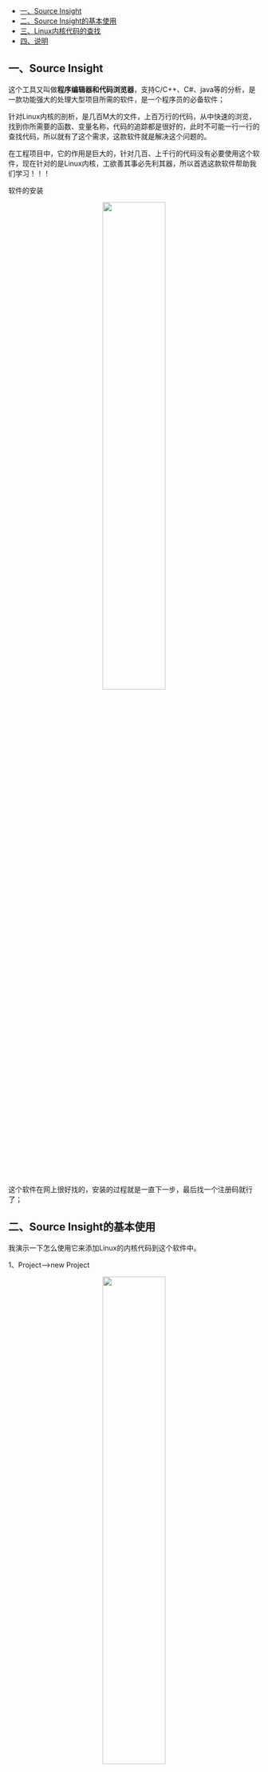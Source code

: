 - [一、Source Insight](#一source-insight)
- [二、Source Insight的基本使用](#二source-insight的基本使用)
- [三、Linux内核代码的查找](#三linux内核代码的查找)
- [四、说明](#四说明)

## 一、Source Insight

这个工具又叫做**程序编辑器和代码浏览器**，支持C/C++、C#、java等的分析，是一款功能强大的处理大型项目所需的软件，是一个程序员的必备软件；

针对Linux内核的剖析，是几百M大的文件，上百万行的代码，从中快速的浏览，找到你所需要的函数、变量名称，代码的追踪都是很好的，此时不可能一行一行的查找代码，所以就有了这个需求，这款软件就是解决这个问题的。

在工程项目中，它的作用是巨大的，针对几百、上千行的代码没有必要使用这个软件，现在针对的是Linux内核，工欲善其事必先利其器，所以首选这款软件帮助我们学习！！！

软件的安装

<div align=center><img src='https://mmbiz.qpic.cn/mmbiz_png/cu0TUlMDjbv7jib7sBHhqUrZEt6A27lt1kp0yXTuNwRicOUtFzTDibNohKDGH0yTPEzk2Xevb21qgo68lJayvBakQ/640?wx_fmt=png&tp=webp&wxfrom=5&wx_lazy=1&wx_co=1' width="50%" height="50%"></div>

这个软件在网上很好找的，安装的过程就是一直下一步，最后找一个注册码就行了；

## 二、Source Insight的基本使用

我演示一下怎么使用它来添加Linux的内核代码到这个软件中。

1、Project-->new Project

<div align=center><img src='https://mmbiz.qpic.cn/mmbiz_png/cu0TUlMDjbv7jib7sBHhqUrZEt6A27lt1vXPU6EicMWNuwRgysIs6YywJWvuASdQic01GqlJla1gFTpxWwAlTe1iaA/640?wx_fmt=png&tp=webp&wxfrom=5&wx_lazy=1&wx_co=1' width="50%" height="50%"></div>

2、点击new Project就会出现

<div align=center><img src='https://mmbiz.qpic.cn/mmbiz_png/cu0TUlMDjbv7jib7sBHhqUrZEt6A27lt1lIMRwYsJibUTpb00NzYolRGucCn22RoqTrHVibIPpGFfWR2iauMjyuPLg/640?wx_fmt=png&tp=webp&wxfrom=5&wx_lazy=1&wx_co=1' width="50%" height="50%"></div>

3、点击ok后

<div align=center><img src='https://mmbiz.qpic.cn/mmbiz_png/cu0TUlMDjbv7jib7sBHhqUrZEt6A27lt1pKGzAWfjvB8BKrtuIERakS7QOlk1vtpDo6KCwYMRI8PicmqkfJnxJibw/640?wx_fmt=png&tp=webp&wxfrom=5&wx_lazy=1&wx_co=1' width="50%" height="50%"></div>

4、点击ok后

<div align=center><img src='https://mmbiz.qpic.cn/mmbiz_png/cu0TUlMDjbv7jib7sBHhqUrZEt6A27lt1zcfhZgqoBqcx6gjQFicuIibwLCnbyFqzzn8lRF75dvAEMg2WWvghjomg/640?wx_fmt=png&tp=webp&wxfrom=5&wx_lazy=1&wx_co=1' width="50%" height="50%"></div>

<div align=center><img src='https://mmbiz.qpic.cn/mmbiz_png/cu0TUlMDjbv7jib7sBHhqUrZEt6A27lt1HKb4uXTscKgh1fUder2qpttSYE74DXgywNWAj6wbcjTh9OGMLEbu5g/640?wx_fmt=png&tp=webp&wxfrom=5&wx_lazy=1&wx_co=1' width="50%" height="50%"></div>

5、点击close后

<div align=center><img src='https://mmbiz.qpic.cn/mmbiz_png/cu0TUlMDjbv7jib7sBHhqUrZEt6A27lt1yz7dPdYtBr1OiaehcGW4621ibVKhRbic5FfSVn6BqDnNE6OibhmwyCCGQA/640?wx_fmt=png&tp=webp&wxfrom=5&wx_lazy=1&wx_co=1' width="50%" height="50%"></div>

</br>

以上就已经代表把项目加入到这个软件当中了；

6、还的形成代码之间函数的依赖性和变量的查找

Project--->Synchronize Files  点击就会出现下面

<div align=center><img src='https://mmbiz.qpic.cn/mmbiz_png/cu0TUlMDjbv7jib7sBHhqUrZEt6A27lt1vIRrrwUAJYI8UHnIXXczo3aWdXyboibOyof8hlpogNqZ9KiaQEj0oicjA/640?wx_fmt=png&tp=webp&wxfrom=5&wx_lazy=1&wx_co=1' width="50%" height="50%"></div>

</br>

以上就完成了添加项目到这个软件中的所有步骤。

## 三、Linux内核代码的查找

1、文件的查找

<div align=center><img src='https://mmbiz.qpic.cn/mmbiz_png/cu0TUlMDjbv7jib7sBHhqUrZEt6A27lt1TsibR3w6EHhmSmST0xjibNdYTgy55KIiaCgGxLJ1hicPhAUeArONuMePqA/640?wx_fmt=png&tp=webp&wxfrom=5&wx_lazy=1&wx_co=1' width="50%" height="50%"></div>


2、文件中变量的查找

点击后，shift+F8 高亮显示

<div align=center><img src='https://mmbiz.qpic.cn/mmbiz_png/cu0TUlMDjbv7jib7sBHhqUrZEt6A27lt10WAszSg13YJl5zjFCEmEiaQEWG4caWOiaQR59hFTToBhU6pcdFsKwhicg/640?wx_fmt=png&tp=webp&wxfrom=5&wx_lazy=1&wx_co=1' width="50%" height="50%"></div>

3、ctrl + / 查找

<div align=center><img src='https://mmbiz.qpic.cn/mmbiz_png/cu0TUlMDjbv7jib7sBHhqUrZEt6A27lt1UZcGEMvu0S3St46pHTFVHkR5s6cYMlmIicl3AVOicTIjev0QzpsAr44g/640?wx_fmt=png&tp=webp&wxfrom=5&wx_lazy=1&wx_co=1' width="50%" height="50%"></div>

4、追踪查询

ctrl + 点进去；

5、查询函数，这里都是当前文件中的函数名称

<div align=center><img src='https://mmbiz.qpic.cn/mmbiz_png/cu0TUlMDjbv7jib7sBHhqUrZEt6A27lt1ohrWuacBxDOjScKYyXibIt4TCRiakHibz1ibcibhFKhMVbTdzHUK9QBCnZg/640?wx_fmt=png&tp=webp&wxfrom=5&wx_lazy=1&wx_co=1' width="50%" height="50%"></div>

</br>

以上就是Source Insight的部分使用，其实熟练操作后，会发现真的比较好用；

其它的关于这个软件的查查就可以处理了，关键在经常使用！！！

## 四、说明

原创文章链接：[源码解读之工具->Source Insight](https://mp.weixin.qq.com/s?__biz=MzUxMzkyNDk0Ng==&mid=2247484090&idx=1&sn=01d40eb3c2bd00fd65d7f3e290044d48&chksm=f94c8887ce3b01916a4931408dbc32ba6a56db67befe7bc9ac46d8790e45fd4a6e0781e9eafe&scene=21#wechat_redirect)
